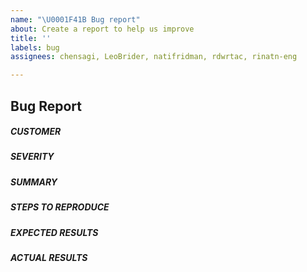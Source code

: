 ```yaml
---
name: "\U0001F41B Bug report"
about: Create a report to help us improve
title: ''
labels: bug
assignees: chensagi, LeoBrider, natifridman, rdwrtac, rinatn-eng

---
```


## Bug Report 

##### CUSTOMER
<!--- The customer account name -->

##### SEVERITY
<!--- Low/High/Critical -->

##### SUMMARY
<!--- Explain the problem briefly -->

##### STEPS TO REPRODUCE
<!--- Show exactly how to reproduce the problem, using a minimal test-case. -->


##### EXPECTED RESULTS
<!--- What did you expect to happen when running the steps above? -->

##### ACTUAL RESULTS
<!--- What actually happened? Include screenshots, if applicable. -->

<!--- Paste verbatim tracebacks here, if applicable. -->
```

```
